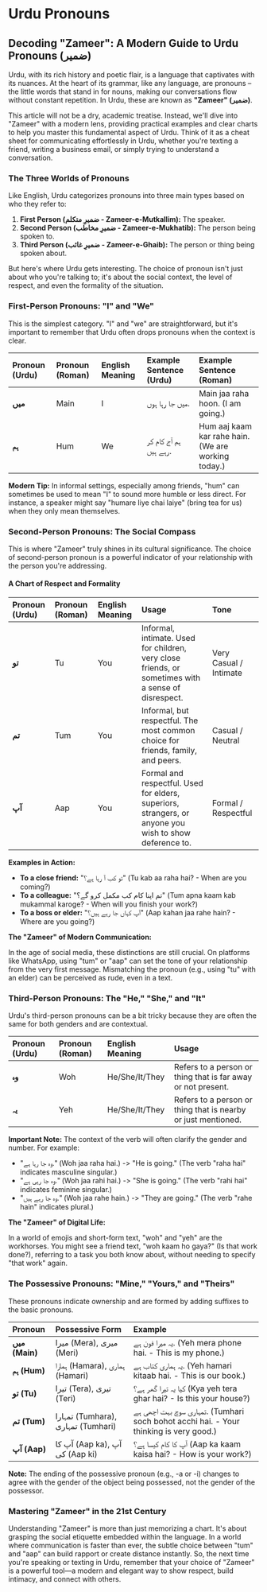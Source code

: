 # Urdu Pronouns

## Decoding "Zameer": A Modern Guide to Urdu Pronouns (ضمیر)

Urdu, with its rich history and poetic flair, is a language that captivates with its nuances. At the heart of its grammar, like any language, are pronouns – the little words that stand in for nouns, making our conversations flow without constant repetition. In Urdu, these are known as **"Zameer" (ضمیر)**.

This article will not be a dry, academic treatise. Instead, we'll dive into "Zameer" with a modern lens, providing practical examples and clear charts to help you master this fundamental aspect of Urdu. Think of it as a cheat sheet for communicating effortlessly in Urdu, whether you're texting a friend, writing a business email, or simply trying to understand a conversation.

### The Three Worlds of Pronouns

Like English, Urdu categorizes pronouns into three main types based on who they refer to:

1.  **First Person (ضمیرِ متکلم - Zameer-e-Mutkallim):** The speaker.
2.  **Second Person (ضمیرِ مخاطب - Zameer-e-Mukhatib):** The person being spoken to.
3.  **Third Person (ضمیرِ غائب - Zameer-e-Ghaib):** The person or thing being spoken about.

But here's where Urdu gets interesting. The choice of pronoun isn't just about who you're talking to; it's about the social context, the level of respect, and even the formality of the situation.

### First-Person Pronouns: "I" and "We"

This is the simplest category. "I" and "we" are straightforward, but it's important to remember that Urdu often drops pronouns when the context is clear.

| Pronoun (Urdu) | Pronoun (Roman) | English Meaning | Example Sentence (Urdu) | Example Sentence (Roman) |
| :--- | :--- | :--- | :--- | :--- |
| **میں** | Main | I | میں جا رہا ہوں. | Main jaa raha hoon. (I am going.) |
| **ہم** | Hum | We | ہم آج کام کر رہے ہیں. | Hum aaj kaam kar rahe hain. (We are working today.) |

**Modern Tip:** In informal settings, especially among friends, "hum" can sometimes be used to mean "I" to sound more humble or less direct. For instance, a speaker might say "humare liye chai laiye" (bring tea for us) when they only mean themselves.

### Second-Person Pronouns: The Social Compass

This is where "Zameer" truly shines in its cultural significance. The choice of second-person pronoun is a powerful indicator of your relationship with the person you're addressing.

#### A Chart of Respect and Formality

| Pronoun (Urdu) | Pronoun (Roman) | English Meaning | Usage | Tone |
| :--- | :--- | :--- | :--- | :--- |
| **تو** | Tu | You | Informal, intimate. Used for children, very close friends, or sometimes with a sense of disrespect. | Very Casual / Intimate |
| **تم** | Tum | You | Informal, but respectful. The most common choice for friends, family, and peers. | Casual / Neutral |
| **آپ** | Aap | You | Formal and respectful. Used for elders, superiors, strangers, or anyone you wish to show deference to. | Formal / Respectful |

**Examples in Action:**

* **To a close friend:** "تو کب آ رہا ہے؟" (Tu kab aa raha hai? - When are you coming?)
* **To a colleague:** "تم اپنا کام کب مکمل کرو گے؟" (Tum apna kaam kab mukammal karoge? - When will you finish your work?)
* **To a boss or elder:** "آپ کہاں جا رہے ہیں؟" (Aap kahan jaa rahe hain? - Where are you going?)

**The "Zameer" of Modern Communication:**

In the age of social media, these distinctions are still crucial. On platforms like WhatsApp, using "tum" or "aap" can set the tone of your relationship from the very first message. Mismatching the pronoun (e.g., using "tu" with an elder) can be perceived as rude, even in a text.

### Third-Person Pronouns: The "He," "She," and "It"

Urdu's third-person pronouns can be a bit tricky because they are often the same for both genders and are contextual.

| Pronoun (Urdu) | Pronoun (Roman) | English Meaning | Usage |
| :--- | :--- | :--- | :--- |
| **وہ** | Woh | He/She/It/They | Refers to a person or thing that is far away or not present. |
| **یہ** | Yeh | He/She/It/They | Refers to a person or thing that is nearby or just mentioned. |

**Important Note:** The context of the verb will often clarify the gender and number. For example:

* "وہ جا رہا ہے." (Woh jaa raha hai.) -> "He is going." (The verb "raha hai" indicates masculine singular.)
* "وہ جا رہی ہے." (Woh jaa rahi hai.) -> "She is going." (The verb "rahi hai" indicates feminine singular.)
* "وہ جا رہے ہیں." (Woh jaa rahe hain.) -> "They are going." (The verb "rahe hain" indicates plural.)

**The "Zameer" of Digital Life:**

In a world of emojis and short-form text, "woh" and "yeh" are the workhorses. You might see a friend text, "woh kaam ho gaya?" (Is that work done?), referring to a task you both know about, without needing to specify "that work" again.

### The Possessive Pronouns: "Mine," "Yours," and "Theirs"

These pronouns indicate ownership and are formed by adding suffixes to the basic pronouns.

| Pronoun | Possessive Form | Example |
| :--- | :--- | :--- |
| **میں (Main)** | میرا (Mera), میری (Meri) | یہ میرا فون ہے. (Yeh mera phone hai. - This is my phone.) |
| **ہم (Hum)** | ہمارا (Hamara), ہماری (Hamari) | یہ ہماری کتاب ہے. (Yeh hamari kitaab hai. - This is our book.) |
| **تو (Tu)** | تیرا (Tera), تیری (Teri) | کیا یہ تیرا گھر ہے؟ (Kya yeh tera ghar hai? - Is this your house?) |
| **تم (Tum)** | تمہارا (Tumhara), تمہاری (Tumhari) | تمہاری سوچ بہت اچھی ہے. (Tumhari soch bohot acchi hai. - Your thinking is very good.) |
| **آپ (Aap)** | آپ کا (Aap ka), آپ کی (Aap ki) | آپ کا کام کیسا ہے؟ (Aap ka kaam kaisa hai? - How is your work?) |

**Note:** The ending of the possessive pronoun (e.g., -a or -i) changes to agree with the gender of the object being possessed, not the gender of the possessor.

### Mastering "Zameer" in the 21st Century

Understanding "Zameer" is more than just memorizing a chart. It's about grasping the social etiquette embedded within the language. In a world where communication is faster than ever, the subtle choice between "tum" and "aap" can build rapport or create distance instantly. So, the next time you're speaking or texting in Urdu, remember that your choice of "Zameer" is a powerful tool—a modern and elegant way to show respect, build intimacy, and connect with others.
